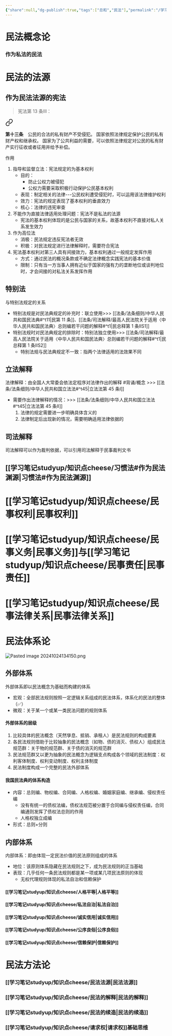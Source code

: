 ```yaml
---
{"share":null,"dg-publish":true,"tags":["总和","民法"],"permalink":"/学习笔记studyup/民法总论/民总袋熊/","dgPassFrontmatter":true,"created":"2024-07-05T10:20:27.838+08:00","updated":"2024-10-28T22:22:49.967+08:00"}
---
```


# 民法概念论
### 作为私法的民法
# 民法的法源
## 作为民法法源的宪法
>宪法第 13 条ⅠⅡ：
<div class="transclusion internal-embed is-loaded"><a class="markdown-embed-link" href="////#t13" aria-label="Open link"><svg xmlns="http://www.w3.org/2000/svg" width="24" height="24" viewBox="0 0 24 24" fill="none" stroke="currentColor" stroke-width="2" stroke-linecap="round" stroke-linejoin="round" class="svg-icon lucide-link"><path d="M10 13a5 5 0 0 0 7.54.54l3-3a5 5 0 0 0-7.07-7.07l-1.72 1.71"></path><path d="M14 11a5 5 0 0 0-7.54-.54l-3 3a5 5 0 0 0 7.07 7.07l1.71-1.71"></path></svg></a><div class="markdown-embed">



**第十三条**　公民的合法的私有财产不受侵犯。
国家依照法律规定保护公民的私有财产权和继承权。
国家为了公共利益的需要，可以依照法律规定对公民的私有财产实行征收或者征用并给予补偿。 

</div></div>


作用
1. 指导和监督立法：宪法规定的为基本权利
	- 目的：
		- 防止公权力被侵犯
		- 公权力需要采取积极行动保护公民基本权利
	- 表现：制定相关的法律---公民权利遭受侵犯时，可以运用该法律维护权利
	- 效力：宪法的规定表现了基本权利的垂直效力
	- 核心：法律的违宪审查
2. 不能作为直接法律适用处理问题：宪法不是私法的法源
	- 宪法的基本权利体现的是公民与国家的关系，故基本权利不直接对私人关系发生效力
3. 作为高位法
	- 消极：民法规定违反宪法者无效
	- 积极：对民法规定进行法律解释时，需要符合宪法
4. 宪法基本权利对第三人具有间接效力，基本权利通过一般规定发挥作用
	- 方式：通过民法的概况条款或不确定法律概念实践宪法的基本价值
	- 限制：只有当一方当事人拥有近似于国家的强有力的垄断地位或谈判地位时，才会间接的对私法关系发挥作用
## 特别法
与特别法规定的关系
- 特别法规是对民法典规定的补充时：联立使用>>> [[法条/法条细则/中华人民共和国民法典#^t11\|民第 11 条]]、[[法条/司法解释/最高人民法院关于适用〈中华人民共和国民法典〉总则编若干问题的解释#^t1\|民总释第 1 条ⅡS1]]
- 特别法规时对民法典规定的排除时：特别法独立使用>>> [[法条/司法解释/最高人民法院关于适用〈中华人民共和国民法典〉总则编若干问题的解释#^t1\|民总释第 1 条ⅡS2]]
	- 特别法规与民法典规定不一致：指两个法律适用的法效果不同
## 立法解释
法律解释：由全国人大常委会依法定程序对法律作出的解释 #背诵/概念 >>> [[法条/法条细则/中华人民共和国立法法#^t45\|立法法第 45 条Ⅰ]]
- 需要作出法律解释的情况：>>> [[法条/法条细则/中华人民共和国立法法#^t45\|立法法第 45 条Ⅱ]]
	1. 法律的规定需要进一步明确具体含义的
	2. 法律制定后出现新的情况，需要明确适用法律依据的
## 司法解释
司法解释可以作为裁判依据，可以引用司法解释于民事裁判文书
## [[学习笔记studyup/知识点cheese/习惯法#作为民法渊源\|习惯法#作为民法渊源]]
# [[学习笔记studyup/知识点cheese/民事权利\|民事权利]]
# [[学习笔记studyup/知识点cheese/民事义务\|民事义务]]与[[学习笔记studyup/知识点cheese/民事责任\|民事责任]]
# [[学习笔记studyup/知识点cheese/民事法律关系\|民事法律关系]]
# 民法体系论
![Pasted image 20241024134150.png](/img/user/%E8%BF%90%E8%A1%8C%E6%9D%82/%E9%99%84%E4%BB%B6/Pasted%20image%2020241024134150.png)
## 外部体系
外部体系即以民法概念为基础而构建的体系
- 宏观：全部民法规则按照一定逻辑关系组成的民法体系，体系化的民法的整体（✅）
- 微观：关于某一个或某一类民法问题的规则体系

#### 外部体系的层级
1. 比较具体的民法概念（天然孳息、抵销、承租人）是民法规则的构成要素
2. 各民法规则借助于比较抽象的民法概念（如物、债的消灭、债权人）组成民法规范群：关于物的规范群、关于债的消灭的规范群
3. 民法规范群又以更为抽象的民法概念为逻辑支点构成各个领域的民法制度：权利客体制度、权利变动制度、权利主体制度
4. 民法制度构成一个完整的民法外部体系
#### 我国民法典的体系构造
- 内容：总则编、物权编、合同编、人格权编、婚姻家庭编、继承编、侵权责任编
	- 没有有统一的债权法编，债权法规范被分置于合同编与侵权责任编，合同编通则发挥了债权法总则的作用
	- 人格权独立成编
- 形式：总则+分则
## 内部体系
内部体系：即由体现一定民法价值的民法原则组成的体系
- 地位：该原则体系隐藏在民法规则之下，成为民法规则的正当基础
- 表现：几乎任何一条民法规则都是某一项或某几项民法原则的体现
	- 无权代理规则体现的私法自治和信赖保护
#### [[学习笔记studyup/知识点cheese/人格平等\|人格平等]]
#### [[学习笔记studyup/知识点cheese/私法自治\|私法自治]]
#### [[学习笔记studyup/知识点cheese/诚实信用\|诚实信用]]
#### [[学习笔记studyup/知识点cheese/公序良俗\|公序良俗]]
#### [[学习笔记studyup/知识点cheese/信赖保护\|信赖保护]]
# 民法方法论
### [[学习笔记studyup/知识点cheese/民法法源\|民法法源]]
### [[学习笔记studyup/知识点cheese/民法的解释\|民法的解释]]
### [[学习笔记studyup/知识点cheese/民法的续造\|民法的续造]]
### [[学习笔记studyup/知识点cheese/请求权\|请求权]]基础思维
